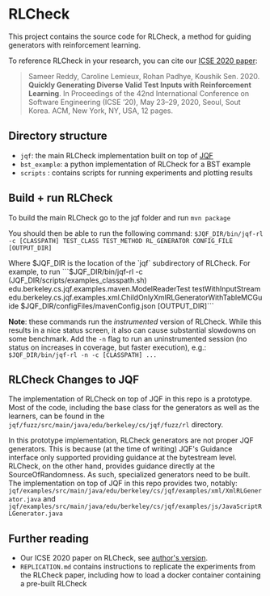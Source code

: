 # RLCheck

This project contains the source code for RLCheck, a method for guiding generators with reinforcement learning.

To reference RLCheck in your research, you can cite our [ICSE 2020 paper](https://ieeexplore.ieee.org/document/9284117):
>  Sameer Reddy, Caroline Lemieux, Rohan Padhye, Koushik Sen. 2020. **Quickly Generating Diverse Valid Test Inputs with Reinforcement Learning**. In Proceedings of the 42nd International Conference on Software Engineering (ICSE ’20), May 23–29, 2020, Seoul, Sout Korea. ACM, New York, NY, USA, 12 pages. 


## Directory structure

* `jqf`: the main RLCheck implementation built on top of [JQF](https://github.com/rohanpadhye/jqf)
* `bst_example`: a python implementation of RLCheck for a BST example
* `scripts` : contains scripts for running experiments and plotting results

## Build + run RLCheck

To build the main RLCheck go to the jqf folder and run
```mvn package```


You should then be able to run the following command:
```$JQF_DIR/bin/jqf-rl -c [CLASSPATH] TEST_CLASS TEST_METHOD RL_GENERATOR CONFIG_FILE [OUTPUT_DIR]```

Where $JQF_DIR is the location of the `jqf` subdirectory of RLCheck. For example, to run 
```$JQF_DIR/bin/jqf-rl -c $($JQF_DIR/scripts/examples_classpath.sh) edu.berkeley.cs.jqf.examples.maven.ModelReaderTest testWithInputStream edu.berkeley.cs.jqf.examples.xml.ChildOnlyXmlRLGeneratorWithTableMCGuide $JQF_DIR/configFiles/mavenConfig.json [OUTPUT_DIR]```

**Note**: these commands run the *instrumented* version of RLCheck. While this results in a nice status screen, it also can cause substantial slowdowns on some benchmark. Add the `-n` flag to run an uninstrumented session (no status on increases in coverage, but faster execution), e.g.: `$JQF_DIR/bin/jqf-rl -n -c [CLASSPATH] ...`

## RLCheck Changes to JQF

The implementation of RLCheck on top of JQF in this repo is a prototype. Most of the code, including the base class for the generators as well as the learners, can be found in the `jqf/fuzz/src/main/java/edu/berkeley/cs/jqf/fuzz/rl` directory.

In this prototype implementation, RLCheck generators are not proper JQF generators. This is because (at the time of writing) JQF's Guidance interface only supported providing guidance at the bytestream level. RLCheck, on the other hand, provides guidance directly at the SourceOfRandomness. As such, specialized generators need to be built. The implementation on top of JQF in this repo provides two, notably:
```jqf/examples/src/main/java/edu/berkeley/cs/jqf/examples/xml/XmlRLGenerator.java```
and
```jqf/examples/src/main/java/edu/berkeley/cs/jqf/examples/js/JavaScriptRLGenerator.java```

## Further reading

* Our ICSE 2020 paper on RLCheck, see [author's version](https://www.carolemieux.com/rlcheck_preprint.pdf). 
* `REPLICATION.md` contains instructions to replicate the experiments from the RLCheck paper, including how to load a docker container containing a pre-built RLCheck

